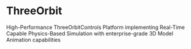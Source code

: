 # ThreeOrbit
High-Performance ThreeOrbitControls Platform implementing Real-Time Capable Physics-Based Simulation with enterprise-grade 3D Model Animation capabilities
